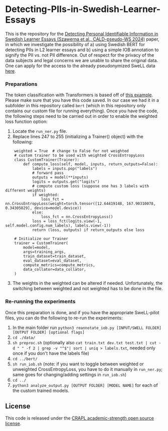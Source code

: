 # Detecting-PIIs-in-Swedish-Learner-Essays

This is the repository for the [Detecting Personal Identifiable Information in Swedish Learner Essays (Szawerna et al., CALD-pseudo-WS 2024)](https://aclanthology.org/2024.caldpseudo-1.7/) paper, in which we investigate the possibility of a) using Swedish BERT for detecting PIIs in L2 learner essays and b) using a simple IOB annotation to signify the PII vs. not PII difference. Out of respect for the privacy of the data subjects and legal concerns we are unable to share the original data. One can apply for the access to the already pseudonymized SweLL data [here](https://sunet.artologik.net/gu/swell). 

### Preparations
The token classification with Transformers is based off of [this example](https://github.com/huggingface/transformers/tree/main/examples/legacy/token-classification). Please make sure that you have this code saved. In our case we had it in a subfolder in this repository called `bert` (which in this repository only contains our custom file for running everything). Once you have the code, the following steps need to be carried out in order to enable the weighted loss function option:

1. Locate the `run_ner.py` file.
2. Replace lines 247 to 255 (initializing a Trainer() object) with the following:
```
    weighted = True  # change to False for not weighted
    # custom trainer to be used with weighted CrossEntropyLoss
    class CustomTrainer(Trainer):
        def compute_loss(self, model, inputs, return_outputs=False):
            labels = inputs.pop("labels")
            # forward pass
            outputs = model(**inputs)
            logits = outputs.get("logits")
            # compute custom loss (suppose one has 3 labels with different weights)
            if weighted:  
                loss_fct = nn.CrossEntropyLoss(weight=torch.tensor([12.64419148, 167.90310078, 0.34305829], device=model.device))  
            else:
                loss_fct = nn.CrossEntropyLoss()
            loss = loss_fct(logits.view(-1, self.model.config.num_labels), labels.view(-1))
            return (loss, outputs) if return_outputs else loss

    # Initialize our Trainer
    trainer = CustomTrainer(
        model=model,
        args=training_args,
        train_dataset=train_dataset,
        eval_dataset=eval_dataset,
        compute_metrics=compute_metrics,
        data_collator=data_collator,
    )
```
3. The weights in the weighted can be altered if needed. Unfortunately, the switching between weighted and not weighted has to be done in the file.

### Re-running the experiments
Once this preparation is done, and if you have the appropriate SweLL-pilot files, you can do the following to re-run the experiments:
1. In the main folder run `python3 reannotate_iob.py [INPUT/SWELL FOLDER] [OUTPUT FOLDER] [optional flags]`
2. `cd ./data/`
3. `sh preproc.sh` (optionally also `cat train.txt dev.txt test.txt | cut -d " " -f 2 | grep -v "^$"| sort | uniq > labels.txt`, needed only once if you don't have the labels file)
4. `cd ../bert/`
5. `sh run_iob.sh` (note: if you want to toggle between weighted or unweighted CrossEntropyLoss, you have to do it manually in `run_ner.py`; same goes for changing/adding settings in `run_iob.sh`)
6. `cd ../`
7. `python3 analyze_output.py [OUTPUT FOLDER] [MODEL NAME]` for each of the custom trained models.

## License
This code is released under the [CRAPL academic-strength open source license](https://matt.might.net/articles/crapl/).
